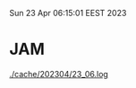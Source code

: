 Sun 23 Apr 06:15:01 EEST 2023
# JAM
<a href='./cache/202304/23_06.log'>./cache/202304/23_06.log</a>

